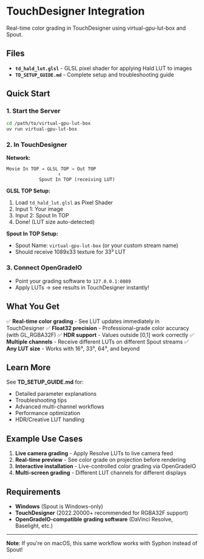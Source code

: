 # TouchDesigner Integration

Real-time color grading in TouchDesigner using virtual-gpu-lut-box and Spout.

## Files

- **`td_hald_lut.glsl`** - GLSL pixel shader for applying Hald LUT to images
- **`TD_SETUP_GUIDE.md`** - Complete setup and troubleshooting guide

## Quick Start

### 1. Start the Server
```bash
cd /path/to/virtual-gpu-lut-box
uv run virtual-gpu-lut-box
```

### 2. In TouchDesigner

**Network:**
```
Movie In TOP → GLSL TOP → Out TOP
                   ↑
            Spout In TOP (receiving LUT)
```

**GLSL TOP Setup:**
1. Load `td_hald_lut.glsl` as Pixel Shader
2. Input 1: Your image
3. Input 2: Spout In TOP
4. Done! (LUT size auto-detected)

**Spout In TOP Setup:**
- Spout Name: `virtual-gpu-lut-box` (or your custom stream name)
- Should receive 1089x33 texture for 33³ LUT

### 3. Connect OpenGradeIO
- Point your grading software to `127.0.0.1:8089`
- Apply LUTs → see results in TouchDesigner instantly!

## What You Get

✅ **Real-time color grading** - See LUT updates immediately in TouchDesigner
✅ **Float32 precision** - Professional-grade color accuracy (with GL_RGBA32F)
✅ **HDR support** - Values outside [0,1] work correctly
✅ **Multiple channels** - Receive different LUTs on different Spout streams
✅ **Any LUT size** - Works with 16³, 33³, 64³, and beyond

## Learn More

See **TD_SETUP_GUIDE.md** for:
- Detailed parameter explanations
- Troubleshooting tips
- Advanced multi-channel workflows
- Performance optimization
- HDR/Creative LUT handling

## Example Use Cases

1. **Live camera grading** - Apply Resolve LUTs to live camera feed
2. **Real-time preview** - See color grade on projection before rendering
3. **Interactive installation** - Live-controlled color grading via OpenGradeIO
4. **Multi-screen grading** - Different LUT channels for different displays

## Requirements

- **Windows** (Spout is Windows-only)
- **TouchDesigner** (2022.20000+ recommended for RGBA32F support)
- **OpenGradeIO-compatible grading software** (DaVinci Resolve, Baselight, etc.)

---

**Note**: If you're on macOS, this same workflow works with Syphon instead of Spout!
